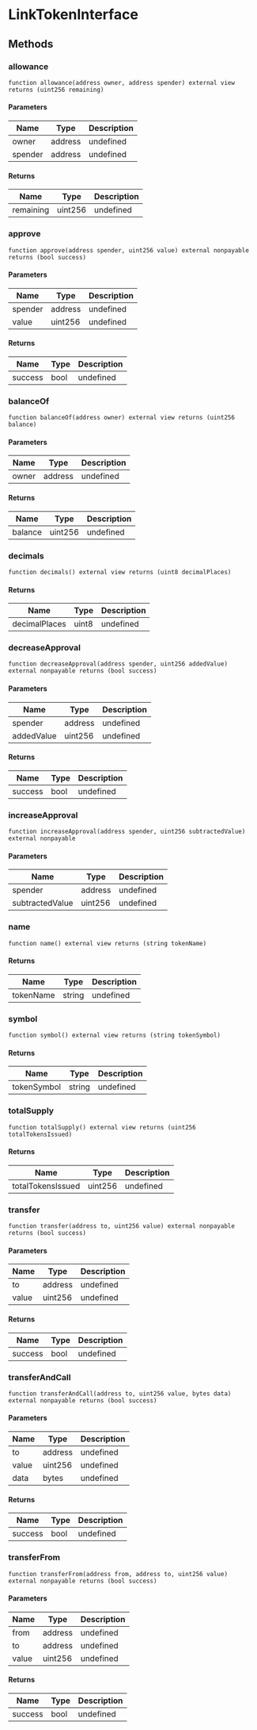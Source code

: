 # LinkTokenInterface









## Methods

### allowance

```solidity
function allowance(address owner, address spender) external view returns (uint256 remaining)
```





#### Parameters

| Name | Type | Description |
|---|---|---|
| owner | address | undefined
| spender | address | undefined

#### Returns

| Name | Type | Description |
|---|---|---|
| remaining | uint256 | undefined

### approve

```solidity
function approve(address spender, uint256 value) external nonpayable returns (bool success)
```





#### Parameters

| Name | Type | Description |
|---|---|---|
| spender | address | undefined
| value | uint256 | undefined

#### Returns

| Name | Type | Description |
|---|---|---|
| success | bool | undefined

### balanceOf

```solidity
function balanceOf(address owner) external view returns (uint256 balance)
```





#### Parameters

| Name | Type | Description |
|---|---|---|
| owner | address | undefined

#### Returns

| Name | Type | Description |
|---|---|---|
| balance | uint256 | undefined

### decimals

```solidity
function decimals() external view returns (uint8 decimalPlaces)
```






#### Returns

| Name | Type | Description |
|---|---|---|
| decimalPlaces | uint8 | undefined

### decreaseApproval

```solidity
function decreaseApproval(address spender, uint256 addedValue) external nonpayable returns (bool success)
```





#### Parameters

| Name | Type | Description |
|---|---|---|
| spender | address | undefined
| addedValue | uint256 | undefined

#### Returns

| Name | Type | Description |
|---|---|---|
| success | bool | undefined

### increaseApproval

```solidity
function increaseApproval(address spender, uint256 subtractedValue) external nonpayable
```





#### Parameters

| Name | Type | Description |
|---|---|---|
| spender | address | undefined
| subtractedValue | uint256 | undefined

### name

```solidity
function name() external view returns (string tokenName)
```






#### Returns

| Name | Type | Description |
|---|---|---|
| tokenName | string | undefined

### symbol

```solidity
function symbol() external view returns (string tokenSymbol)
```






#### Returns

| Name | Type | Description |
|---|---|---|
| tokenSymbol | string | undefined

### totalSupply

```solidity
function totalSupply() external view returns (uint256 totalTokensIssued)
```






#### Returns

| Name | Type | Description |
|---|---|---|
| totalTokensIssued | uint256 | undefined

### transfer

```solidity
function transfer(address to, uint256 value) external nonpayable returns (bool success)
```





#### Parameters

| Name | Type | Description |
|---|---|---|
| to | address | undefined
| value | uint256 | undefined

#### Returns

| Name | Type | Description |
|---|---|---|
| success | bool | undefined

### transferAndCall

```solidity
function transferAndCall(address to, uint256 value, bytes data) external nonpayable returns (bool success)
```





#### Parameters

| Name | Type | Description |
|---|---|---|
| to | address | undefined
| value | uint256 | undefined
| data | bytes | undefined

#### Returns

| Name | Type | Description |
|---|---|---|
| success | bool | undefined

### transferFrom

```solidity
function transferFrom(address from, address to, uint256 value) external nonpayable returns (bool success)
```





#### Parameters

| Name | Type | Description |
|---|---|---|
| from | address | undefined
| to | address | undefined
| value | uint256 | undefined

#### Returns

| Name | Type | Description |
|---|---|---|
| success | bool | undefined




